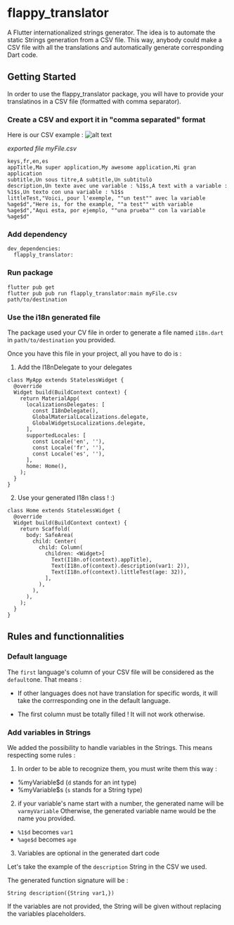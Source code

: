 # flappy_translator

A Flutter internationalized strings generator.
The idea is to automate the static Strings generation from a CSV file.
This way, anybody could make a CSV file with all the translations and automatically generate corresponding Dart code.


## Getting Started

In order to use the flappy_translator package, you will have to provide your translatinos in a CSV file (formatted with comma separator).

### Create a CSV and export it in "comma separated" format

Here is our CSV example :
![alt text](https://github.com/smartnsoft/FlappyTranslator/blob/master/documentation/csv_example.png "Example of CSV")

*exported file myFile.csv*

```
keys,fr,en,es
appTitle,Ma super application,My awesome application,Mi gran application
subtitle,Un sous titre,A subtitle,Un subtitulò
description,Un texte avec une variable : %1$s,A text with a variable : %1$s,Un texto con una variable : %1$s
littleTest,"Voici, pour l'exemple, ""un test"" avec la variable %age$d","Here is, for the example, ""a test"" with variable %age$d","Aqui esta, por ejemplo, ""una prueba"" con la variable %age$d"
```

### Add dependency
```
dev_dependencies: 
  flapply_translator: 
```

### Run package
```
flutter pub get
flutter pub pub run flapply_translator:main myFile.csv path/to/destination
```

### Use the i18n generated file

The package used your CV file in order to generate a file named `i18n.dart` in `path/to/destination` you provided.

Once you have this file in your project, all you have to do is :

1. Add the I18nDelegate to your delegates

```
class MyApp extends StatelessWidget {
  @override
  Widget build(BuildContext context) {
    return MaterialApp(
      localizationsDelegates: [
        const I18nDelegate(),
        GlobalMaterialLocalizations.delegate,
        GlobalWidgetsLocalizations.delegate,
      ],
      supportedLocales: [
        const Locale('en', ''),
        const Locale('fr', ''),
        const Locale('es', ''),
      ],
      home: Home(),
    );
  }
}
```

2. Use your generated I18n class ! :)

```
class Home extends StatelessWidget {
  @override
  Widget build(BuildContext context) {
    return Scaffold(
      body: SafeArea(
        child: Center(
          child: Column(
            children: <Widget>[
              Text(I18n.of(context).appTitle),
              Text(I18n.of(context).description(var1: 2)),
              Text(I18n.of(context).littleTest(age: 32)),
            ],
          ),
        ),
      ),
    );
  }
}
```

## Rules and functionnalities

### Default language

The `first` language's column of your CSV file will be considered as the `default`one.
That means : 

* If other languages does not have translation for specific words, it will take the corrresponding one in the default language.

* The first column must be totally filled ! It will not work otherwise.

### Add variables in Strings

We added the possibility to handle variables in the Strings.
This means respecting some rules : 

1. In order to be able to recognize them, you must write them this way :

* %myVariable$d (`d` stands for an int type)
* %myVariable$s (`s` stands for a String type)

2. if your variable's name start with a number, the generated name will be `varmyVariable`
Otherwise, the generated variable name would be the name you provided.

* `%1$d` becomes `var1`
* `%age$d` becomes `age`

3. Variables are optional in the generated dart code

Let's take the example of the `description` String in the CSV we used.

The generated function signature will be :

```
String description({String var1,})
```

If the variables are not provided, the String will be given without replacing the variables placeholders.


